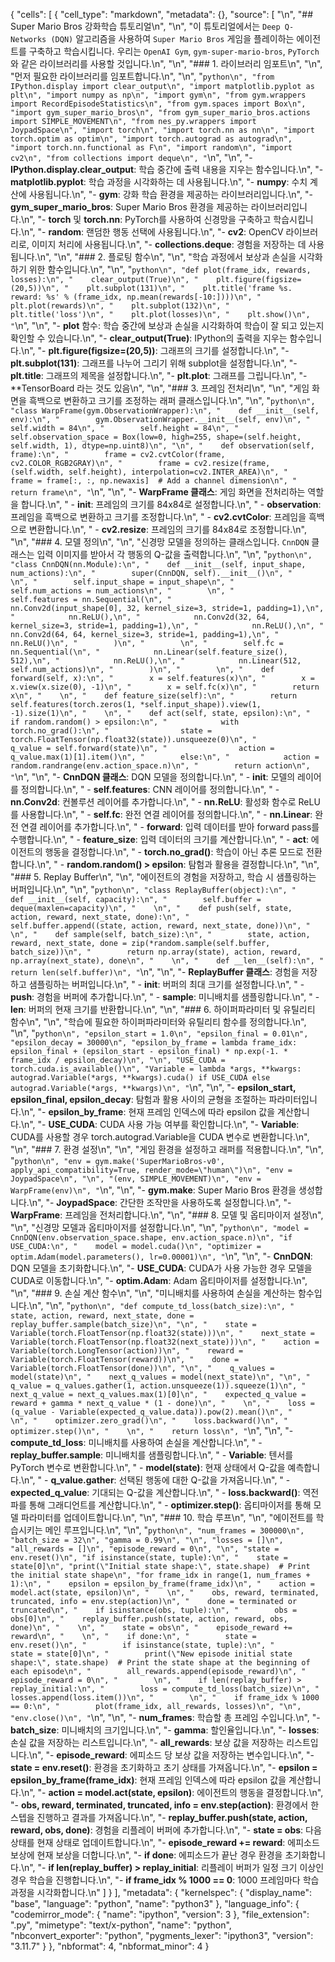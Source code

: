 {
 "cells": [
  {
   "cell_type": "markdown",
   "metadata": {},
   "source": [
    "\n",
    "## Super Mario Bros 강화학습 튜토리얼\n",
    "\n",
    "이 튜토리얼에서는 `Deep Q-Networks (DQN)` 알고리즘을 사용하여 `Super Mario Bros` 게임을 플레이하는 에이전트를 구축하고 학습시킵니다. 우리는 `OpenAI Gym`, `gym-super-mario-bros`, `PyTorch`와 같은 라이브러리를 사용할 것입니다.\n",
    "\n",
    "### 1. 라이브러리 임포트\n",
    "\n",
    "먼저 필요한 라이브러리를 임포트합니다.\n",
    "\n",
    "```python\n",
    "from IPython.display import clear_output\n",
    "import matplotlib.pyplot as plt\n",
    "import numpy as np\n",
    "import gym\n",
    "from gym.wrappers import RecordEpisodeStatistics\n",
    "from gym.spaces import Box\n",
    "import gym_super_mario_bros\n",
    "from gym_super_mario_bros.actions import SIMPLE_MOVEMENT\n",
    "from nes_py.wrappers import JoypadSpace\n",
    "import torch\n",
    "import torch.nn as nn\n",
    "import torch.optim as optim\n",
    "import torch.autograd as autograd\n",
    "import torch.nn.functional as F\n",
    "import random\n",
    "import cv2\n",
    "from collections import deque\n",
    "```\n",
    "\n",
    "- **IPython.display.clear_output**: 학습 중간에 출력 내용을 지우는 함수입니다.\n",
    "- **matplotlib.pyplot**: 학습 과정을 시각화하는 데 사용됩니다.\n",
    "- **numpy**: 수치 계산에 사용됩니다.\n",
    "- **gym**: 강화 학습 환경을 제공하는 라이브러리입니다.\n",
    "- **gym_super_mario_bros**: Super Mario Bros 환경을 제공하는 라이브러리입니다.\n",
    "- **torch** 및 **torch.nn**: PyTorch를 사용하여 신경망을 구축하고 학습시킵니다.\n",
    "- **random**: 랜덤한 행동 선택에 사용됩니다.\n",
    "- **cv2**: OpenCV 라이브러리로, 이미지 처리에 사용됩니다.\n",
    "- **collections.deque**: 경험을 저장하는 데 사용됩니다.\n",
    "\n",
    "### 2. 플로팅 함수\n",
    "\n",
    "학습 과정에서 보상과 손실을 시각화하기 위한 함수입니다.\n",
    "\n",
    "```python\n",
    "def plot(frame_idx, rewards, losses):\n",
    "    clear_output(True)\n",
    "    plt.figure(figsize=(20,5))\n",
    "    plt.subplot(131)\n",
    "    plt.title('frame %s. reward: %s' % (frame_idx, np.mean(rewards[-10:])))\n",
    "    plt.plot(rewards)\n",
    "    plt.subplot(132)\n",
    "    plt.title('loss')\n",
    "    plt.plot(losses)\n",
    "    plt.show()\n",
    "```\n",
    "\n",
    "- **plot** 함수: 학습 중간에 보상과 손실을 시각화하여 학습이 잘 되고 있는지 확인할 수 있습니다.\n",
    "- **clear_output(True)**: IPython의 출력을 지우는 함수입니다.\n",
    "- **plt.figure(figsize=(20,5))**: 그래프의 크기를 설정합니다.\n",
    "- **plt.subplot(131)**: 그래프를 나누어 그리기 위해 subplot을 설정합니다.\n",
    "- **plt.title**: 그래프의 제목을 설정합니다.\n",
    "- **plt.plot**: 그래프를 그립니다.\n",
    "- **TensorBoard 라는 것도 있음\n",
    "\n",
    "### 3. 프레임 전처리\n",
    "\n",
    "게임 화면을 흑백으로 변환하고 크기를 조정하는 래퍼 클래스입니다.\n",
    "\n",
    "```python\n",
    "class WarpFrame(gym.ObservationWrapper):\n",
    "    def __init__(self, env):\n",
    "        gym.ObservationWrapper.__init__(self, env)\n",
    "        self.width = 84\n",
    "        self.height = 84\n",
    "        self.observation_space = Box(low=0, high=255, shape=(self.height, self.width, 1), dtype=np.uint8)\n",
    "\n",
    "    def observation(self, frame):\n",
    "        frame = cv2.cvtColor(frame, cv2.COLOR_RGB2GRAY)\n",
    "        frame = cv2.resize(frame, (self.width, self.height), interpolation=cv2.INTER_AREA)\n",
    "        frame = frame[:, :, np.newaxis]  # Add a channel dimension\n",
    "        return frame\n",
    "```\n",
    "\n",
    "- **WarpFrame 클래스**: 게임 화면을 전처리하는 역할을 합니다.\n",
    "  - **__init__**: 프레임의 크기를 84x84로 설정합니다.\n",
    "  - **observation**: 프레임을 흑백으로 변환하고 크기를 조정합니다.\n",
    "    - **cv2.cvtColor**: 프레임을 흑백으로 변환합니다.\n",
    "    - **cv2.resize**: 프레임의 크기를 84x84로 조정합니다.\n",
    "\n",
    "### 4. 모델 정의\n",
    "\n",
    "신경망 모델을 정의하는 클래스입니다. `CnnDQN` 클래스는 입력 이미지를 받아서 각 행동의 Q-값을 출력합니다.\n",
    "\n",
    "```python\n",
    "class CnnDQN(nn.Module):\n",
    "    def __init__(self, input_shape, num_actions):\n",
    "        super(CnnDQN, self).__init__()\n",
    "        \n",
    "        self.input_shape = input_shape\n",
    "        self.num_actions = num_actions\n",
    "        \n",
    "        self.features = nn.Sequential(\n",
    "            nn.Conv2d(input_shape[0], 32, kernel_size=3, stride=1, padding=1),\n",
    "            nn.ReLU(),\n",
    "            nn.Conv2d(32, 64, kernel_size=3, stride=1, padding=1),\n",
    "            nn.ReLU(),\n",
    "            nn.Conv2d(64, 64, kernel_size=3, stride=1, padding=1),\n",
    "            nn.ReLU()\n",
    "        )\n",
    "        \n",
    "        self.fc = nn.Sequential(\n",
    "            nn.Linear(self.feature_size(), 512),\n",
    "            nn.ReLU(),\n",
    "            nn.Linear(512, self.num_actions)\n",
    "        )\n",
    "        \n",
    "    def forward(self, x):\n",
    "        x = self.features(x)\n",
    "        x = x.view(x.size(0), -1)\n",
    "        x = self.fc(x)\n",
    "        return x\n",
    "    \n",
    "    def feature_size(self):\n",
    "        return self.features(torch.zeros(1, *self.input_shape)).view(1, -1).size(1)\n",
    "    \n",
    "    def act(self, state, epsilon):\n",
    "        if random.random() > epsilon:\n",
    "            with torch.no_grad():\n",
    "                state = torch.FloatTensor(np.float32(state)).unsqueeze(0)\n",
    "                q_value = self.forward(state)\n",
    "                action = q_value.max(1)[1].item()\n",
    "        else:\n",
    "            action = random.randrange(env.action_space.n)\n",
    "        return action\n",
    "```\n",
    "\n",
    "- **CnnDQN 클래스**: DQN 모델을 정의합니다.\n",
    "  - **__init__**: 모델의 레이어를 정의합니다.\n",
    "    - **self.features**: CNN 레이어를 정의합니다.\n",
    "      - **nn.Conv2d**: 컨볼루션 레이어를 추가합니다.\n",
    "      - **nn.ReLU**: 활성화 함수로 ReLU를 사용합니다.\n",
    "    - **self.fc**: 완전 연결 레이어를 정의합니다.\n",
    "      - **nn.Linear**: 완전 연결 레이어를 추가합니다.\n",
    "  - **forward**: 입력 데이터를 받아 forward pass를 수행합니다.\n",
    "  - **feature_size**: 입력 데이터의 크기를 계산합니다.\n",
    "  - **act**: 에이전트의 행동을 결정합니다.\n",
    "    - **torch.no_grad()**: 학습이 아닌 추론 모드로 전환합니다.\n",
    "    - **random.random() > epsilon**: 탐험과 활용을 결정합니다.\n",
    "\n",
    "### 5. Replay Buffer\n",
    "\n",
    "에이전트의 경험을 저장하고, 학습 시 샘플링하는 버퍼입니다.\n",
    "\n",
    "```python\n",
    "class ReplayBuffer(object):\n",
    "    def __init__(self, capacity):\n",
    "        self.buffer = deque(maxlen=capacity)\n",
    "    \n",
    "    def push(self, state, action, reward, next_state, done):\n",
    "        self.buffer.append((state, action, reward, next_state, done))\n",
    "    \n",
    "    def sample(self, batch_size):\n",
    "        state, action, reward, next_state, done = zip(*random.sample(self.buffer, batch_size))\n",
    "        return np.array(state), action, reward, np.array(next_state), done\n",
    "    \n",
    "    def __len__(self):\n",
    "        return len(self.buffer)\n",
    "```\n",
    "\n",
    "- **ReplayBuffer 클래스**: 경험을 저장하고 샘플링하는 버퍼입니다.\n",
    "  - **__init__**: 버퍼의 최대 크기를 설정합니다.\n",
    "  - **push**: 경험을 버퍼에 추가합니다.\n",
    "  - **sample**: 미니배치를 샘플링합니다.\n",
    "  - **__len__**: 버퍼의 현재 크기를 반환합니다.\n",
    "\n",
    "### 6. 하이퍼파라미터 및 유틸리티 함수\n",
    "\n",
    "학습에 필요한 하이퍼파라미터와 유틸리티 함수를 정의합니다.\n",
    "\n",
    "```python\n",
    "epsilon_start = 1.0\n",
    "epsilon_final = 0.01\n",
    "epsilon_decay = 30000\n",
    "epsilon_by_frame = lambda frame_idx: epsilon_final + (epsilon_start - epsilon_final) * np.exp(-1. * frame_idx / epsilon_decay)\n",
    "\n",
    "USE_CUDA = torch.cuda.is_available()\n",
    "Variable = lambda *args, **kwargs: autograd.Variable(*args, **kwargs).cuda() if USE_CUDA else autograd.Variable(*args, **kwargs)\n",
    "```\n",
    "\n",
    "- **epsilon_start, epsilon_final, epsilon_decay**: 탐험과 활용 사이의 균형을 조절하는 파라미터입니다.\n",
    "- **epsilon_by_frame**: 현재 프레임 인덱스에 따라 epsilon 값을 계산합니다.\n",
    "- **USE_CUDA**: CUDA 사용 가능 여부를 확인합니다.\n",
    "- **Variable**: CUDA를 사용할 경우 torch.autograd.Variable을 CUDA 변수로 변환합니다.\n",
    "\n",
    "### 7. 환경 설정\n",
    "\n",
    "게임 환경을 설정하고 래퍼를 적용합니다.\n",
    "\n",
    "```python\n",
    "env = gym.make('SuperMarioBros-v0', apply_api_compatibility=True, render_mode=\"human\")\n",
    "env = JoypadSpace\n",
    "\n",
    "(env, SIMPLE_MOVEMENT)\n",
    "env = WarpFrame(env)\n",
    "```\n",
    "\n",
    "- **gym.make**: Super Mario Bros 환경을 생성합니다.\n",
    "- **JoypadSpace**: 간단한 조작만을 사용하도록 설정합니다.\n",
    "- **WarpFrame**: 프레임을 전처리합니다.\n",
    "\n",
    "### 8. 모델 및 옵티마이저 설정\n",
    "\n",
    "신경망 모델과 옵티마이저를 설정합니다.\n",
    "\n",
    "```python\n",
    "model = CnnDQN(env.observation_space.shape, env.action_space.n)\n",
    "if USE_CUDA:\n",
    "    model = model.cuda()\n",
    "optimizer = optim.Adam(model.parameters(), lr=0.00001)\n",
    "```\n",
    "\n",
    "- **CnnDQN**: DQN 모델을 초기화합니다.\n",
    "- **USE_CUDA**: CUDA가 사용 가능한 경우 모델을 CUDA로 이동합니다.\n",
    "- **optim.Adam**: Adam 옵티마이저를 설정합니다.\n",
    "\n",
    "### 9. 손실 계산 함수\n",
    "\n",
    "미니배치를 사용하여 손실을 계산하는 함수입니다.\n",
    "\n",
    "```python\n",
    "def compute_td_loss(batch_size):\n",
    "    state, action, reward, next_state, done = replay_buffer.sample(batch_size)\n",
    "\n",
    "    state = Variable(torch.FloatTensor(np.float32(state)))\n",
    "    next_state = Variable(torch.FloatTensor(np.float32(next_state)))\n",
    "    action = Variable(torch.LongTensor(action))\n",
    "    reward = Variable(torch.FloatTensor(reward))\n",
    "    done = Variable(torch.FloatTensor(done))\n",
    "\n",
    "    q_values = model(state)\n",
    "    next_q_values = model(next_state)\n",
    "\n",
    "    q_value = q_values.gather(1, action.unsqueeze(1)).squeeze(1)\n",
    "    next_q_value = next_q_values.max(1)[0]\n",
    "    expected_q_value = reward + gamma * next_q_value * (1 - done)\n",
    "    \n",
    "    loss = (q_value - Variable(expected_q_value.data)).pow(2).mean()\n",
    "        \n",
    "    optimizer.zero_grad()\n",
    "    loss.backward()\n",
    "    optimizer.step()\n",
    "    \n",
    "    return loss\n",
    "```\n",
    "\n",
    "- **compute_td_loss**: 미니배치를 사용하여 손실을 계산합니다.\n",
    "  - **replay_buffer.sample**: 미니배치를 샘플링합니다.\n",
    "  - **Variable**: 텐서를 PyTorch 변수로 변환합니다.\n",
    "  - **model(state)**: 현재 상태에서 Q-값을 예측합니다.\n",
    "  - **q_value.gather**: 선택된 행동에 대한 Q-값을 가져옵니다.\n",
    "  - **expected_q_value**: 기대되는 Q-값을 계산합니다.\n",
    "  - **loss.backward()**: 역전파를 통해 그래디언트를 계산합니다.\n",
    "  - **optimizer.step()**: 옵티마이저를 통해 모델 파라미터를 업데이트합니다.\n",
    "\n",
    "### 10. 학습 루프\n",
    "\n",
    "에이전트를 학습시키는 메인 루프입니다.\n",
    "\n",
    "```python\n",
    "num_frames = 300000\n",
    "batch_size = 32\n",
    "gamma = 0.99\n",
    "\n",
    "losses = []\n",
    "all_rewards = []\n",
    "episode_reward = 0\n",
    "\n",
    "state = env.reset()\n",
    "if isinstance(state, tuple):\n",
    "    state = state[0]\n",
    "print(\"Initial state shape:\", state.shape)  # Print the initial state shape\n",
    "for frame_idx in range(1, num_frames + 1):\n",
    "    epsilon = epsilon_by_frame(frame_idx)\n",
    "    action = model.act(state, epsilon)\n",
    "    \n",
    "    obs, reward, terminated, truncated, info = env.step(action)\n",
    "    done = terminated or truncated\n",
    "    if isinstance(obs, tuple):\n",
    "        obs = obs[0]\n",
    "    replay_buffer.push(state, action, reward, obs, done)\n",
    "    \n",
    "    state = obs\n",
    "    episode_reward += reward\n",
    "    \n",
    "    if done:\n",
    "        state = env.reset()\n",
    "        if isinstance(state, tuple):\n",
    "            state = state[0]\n",
    "        print(\"New episode initial state shape:\", state.shape)  # Print the state shape at the beginning of each episode\n",
    "        all_rewards.append(episode_reward)\n",
    "        episode_reward = 0\n",
    "        \n",
    "    if len(replay_buffer) > replay_initial:\n",
    "        loss = compute_td_loss(batch_size)\n",
    "        losses.append(loss.item())\n",
    "        \n",
    "    if frame_idx % 1000 == 0:\n",
    "        plot(frame_idx, all_rewards, losses)\n",
    "\n",
    "env.close()\n",
    "```\n",
    "\n",
    "- **num_frames**: 학습할 총 프레임 수입니다.\n",
    "- **batch_size**: 미니배치의 크기입니다.\n",
    "- **gamma**: 할인율입니다.\n",
    "- **losses**: 손실 값을 저장하는 리스트입니다.\n",
    "- **all_rewards**: 보상 값을 저장하는 리스트입니다.\n",
    "- **episode_reward**: 에피소드 당 보상 값을 저장하는 변수입니다.\n",
    "- **state = env.reset()**: 환경을 초기화하고 초기 상태를 가져옵니다.\n",
    "- **epsilon = epsilon_by_frame(frame_idx)**: 현재 프레임 인덱스에 따라 epsilon 값을 계산합니다.\n",
    "- **action = model.act(state, epsilon)**: 에이전트의 행동을 결정합니다.\n",
    "- **obs, reward, terminated, truncated, info = env.step(action)**: 환경에서 한 스텝을 진행하고 결과를 가져옵니다.\n",
    "- **replay_buffer.push(state, action, reward, obs, done)**: 경험을 리플레이 버퍼에 추가합니다.\n",
    "- **state = obs**: 다음 상태를 현재 상태로 업데이트합니다.\n",
    "- **episode_reward += reward**: 에피소드 보상에 현재 보상을 더합니다.\n",
    "- **if done**: 에피소드가 끝난 경우 환경을 초기화합니다.\n",
    "- **if len(replay_buffer) > replay_initial**: 리플레이 버퍼가 일정 크기 이상인 경우 학습을 진행합니다.\n",
    "- **if frame_idx % 1000 == 0**: 1000 프레임마다 학습 과정을 시각화합니다.\n"
   ]
  }
 ],
 "metadata": {
  "kernelspec": {
   "display_name": "base",
   "language": "python",
   "name": "python3"
  },
  "language_info": {
   "codemirror_mode": {
    "name": "ipython",
    "version": 3
   },
   "file_extension": ".py",
   "mimetype": "text/x-python",
   "name": "python",
   "nbconvert_exporter": "python",
   "pygments_lexer": "ipython3",
   "version": "3.11.7"
  }
 },
 "nbformat": 4,
 "nbformat_minor": 4
}
